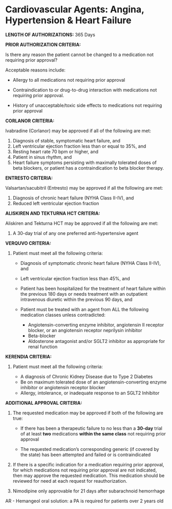 # Cardiovascular Agents: Angina, Hypertension & Heart Failure

**LENGTH OF AUTHORIZATIONS:**  365 Days

**PRIOR AUTHORIZATION CRITERIA:**

Is there any reason the patient cannot be changed to a medication not requiring prior approval?

Acceptable reasons include:

- Allergy to all medications not requiring prior approval

- Contraindication to or drug-to-drug interaction with medications not requiring prior approval.

- History of unacceptable/toxic side effects to medications not requiring prior approval

**CORLANOR** **CRITERIA:**

Ivabradine (Corlanor) may be approved if all of the following are met:

1. Diagnosis of stable, symptomatic heart failure, and
2. Left ventricular ejection fraction less than or equal to 35%, and
3. Resting heart rate 70 bpm or higher, and
4. Patient in sinus rhythm, and
5. Heart failure symptoms persisting with maximally tolerated doses of beta blockers, or patient has a contraindication to beta blocker therapy.

**ENTRESTO CRITERIA:**

Valsartan/sacubitril (Entresto) may be approved if all the following are met:

1. Diagnosis of chronic heart failure (NYHA Class II-IV), and
2. Reduced left ventricular ejection fraction

**ALISKIREN AND TEKTURNA HCT CRITERIA:**

Aliskiren and Tekturna HCT may be approved if all the following are met:

1. A 30-day trial of any one preferred anti-hypertensive agent

**VERQUVO CRITERIA:**

1. Patient must meet all the following criteria:

    - Diagnosis of symptomatic chronic heart failure (NYHA Class II-IV), and
    - Left ventricular ejection fraction less than 45%, and
    - Patient has been hospitalized for the treatment of heart failure within the previous 180 days or needs treatment with an outpatient intravenous diuretic within the previous 90 days, and
    - Patient must be treated with an agent from ALL the following medication classes unless contradicted:

        - Angiotensin-converting enzyme inhibitor, angiotensin II receptor blocker, or an angiotensin receptor neprilysin inhibitor
        - Beta-blocker
        - Aldosterone antagonist and/or SGLT2 inhibitor as appropriate for renal function

**KERENDIA CRITERIA:**

1. Patient must meet all the following criteria:

    - A diagnosis of Chronic Kidney Disease due to Type 2 Diabetes
    - Be on maximum tolerated dose of an angiotensin-converting enzyme inhibitor or angiotensin receptor blocker
    - Allergy, intolerance, or inadequate response to an SGLT2 Inhibitor

**ADDITIONAL APPROVAL CRITERIA:**

1. The requested medication may be approved if both of the following are true:

    - If there has been a therapeutic failure to no less than a **30-day** trial of at least **two** medications **within the same class** not requiring prior approval

    - The requested medication’s corresponding generic (if covered by the state) has been attempted and failed or is contraindicated

2. If there is a specific indication for a medication requiring prior approval, for which medications not requiring prior approval are not indicated, then may approve the requested medication. This medication should be reviewed for need at each request for reauthorization.
3. Nimodipine only approvable for 21 days after subarachnoid hemorrhage

AR - Hemangeol oral solution: a PA is required for patients over 2 years old
